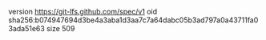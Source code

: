version https://git-lfs.github.com/spec/v1
oid sha256:b074947694d3be4a3aba1d3aa7c7a64dabc05b3ad797a0a43711fa03ada51e63
size 509
